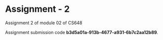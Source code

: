 # Assignment - 2
 Assignment 2 of module 02 of CS648

 Assignment submission code __b3d5a01a-913b-4677-a931-6b7c2aa12b89__.
